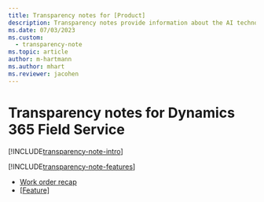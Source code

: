 ```yaml
---
title: Transparency notes for [Product]
description: Transparency notes provide information about the AI technology used in Dynamics 365 Field Service, along with key considerations and details about how the AI is used, how it was tested and evaluated, and any specific limitations.
ms.date: 07/03/2023
ms.custom: 
  - transparency-note
ms.topic: article
author: m-hartmann
ms.author: mhart
ms.reviewer: jacohen
---
```


# Transparency notes for Dynamics 365 Field Service

[!INCLUDE[transparency-note-intro](../includes/transparency-note-intro.md)]

[!INCLUDE[transparency-note-features](../includes/transparency-note-features.md)]

- [Work order recap](transparency-note-work-order-recap.md)
- [[Feature]]([Link])